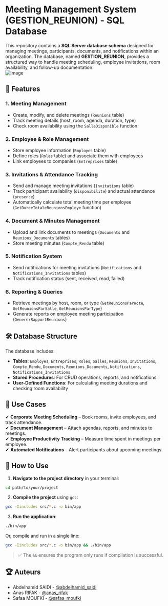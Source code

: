 # **Meeting Management System (GESTION_REUNION) - SQL Database**  

This repository contains a **SQL Server database schema** designed for managing meetings, participants, documents, and notifications within an organization. The database, named **GESTION_REUNION**, provides a structured way to handle meeting scheduling, employee invitations, room availability, and follow-up documentation.  
![image](https://github.com/user-attachments/assets/34be5f4b-c5d5-4448-8057-6394ada0ebb0)


## **📌 Features**  

### **1. Meeting Management**  
- Create, modify, and delete meetings (`Reunions` table)  
- Track meeting details (host, room, agenda, duration, type)  
- Check room availability using the `SalleDisponible` function  

### **2. Employee & Role Management**  
- Store employee information (`Employes` table)  
- Define roles (`Roles` table) and associate them with employees  
- Link employees to companies (`Entreprises` table)  

### **3. Invitations & Attendance Tracking**  
- Send and manage meeting invitations (`Invitations` table)  
- Track participant availability (`disponibilite`) and actual attendance (`presence`)  
- Automatically calculate total meeting time per employee (`GetDureeTotaleReunionsEmploye` function)  

### **4. Document & Minutes Management**  
- Upload and link documents to meetings (`Documents` and `Reunions_Documents` tables)  
- Store meeting minutes (`Compte_Rendu` table)  

### **5. Notification System**  
- Send notifications for meeting invitations (`Notifications` and `Notifications_Invitations` tables)  
- Track notification status (sent, received, read, failed)  

### **6. Reporting & Queries**  
- Retrieve meetings by host, room, or type (`GetReunionsParHote`, `GetReunionsParSalle`, `GetReunionsParType`)  
- Generate reports on employee meeting participation (`GenererRapportReunions`)  

## **🛠️ Database Structure**  
The database includes:  
- **Tables**: `Employes`, `Entreprises`, `Roles`, `Salles`, `Reunions`, `Invitations`, `Compte_Rendu`, `Documents`, `Reunions_Documents`, `Notifications`, `Notifications_Invitations`  
- **Stored Procedures**: For CRUD operations, reports, and notifications  
- **User-Defined Functions**: For calculating meeting durations and checking room availability  

## **🚀 Use Cases**  
✔ **Corporate Meeting Scheduling** – Book rooms, invite employees, and track attendance.  
✔ **Document Management** – Attach agendas, reports, and minutes to meetings.  
✔ **Employee Productivity Tracking** – Measure time spent in meetings per employee.  
✔ **Automated Notifications** – Alert participants about upcoming meetings.  


## 🚀 How to Use

1. **Navigate to the project directory** in your terminal:

```bash
cd path/to/your/project
```

2. **Compile the project** using `gcc`:

```bash
gcc -Iincludes src/*.c -o bin/app
```


3. **Run the application**:

```bash
./bin/app
```

Or, compile and run in a single line:

```bash
gcc -Iincludes src/*.c -o bin/app && ./bin/app
```

> ✅ The `&&` ensures the program only runs if compilation is successful.


## 🏆 Auteurs

- Abdelhamid SAIDI - [@abdelhamid_saidi](https://www.linkedin.com/in/abdelhamid-saidi-181582326/)
- Anas RIFAK - [@anas_rifak](https://www.linkedin.com/in/anas-rifak-502347343/)
- Safaa MOUFKI - [@safaa_moufki](https://www.linkedin.com/in/moufki-safaa-6354a0279/)

